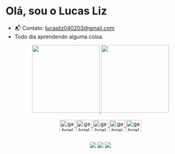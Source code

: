 # Olá, sou o Lucas Liz

- 📬 Contato: lucasliz040203@gmail.com
- Todo dia aprendendo alguma coisa.

<div align="center">
  <a href="https://github.com/LucasLiz04">
<img height="180em" src="https://github-readme-stats.vercel.app/api?username=LucasLiz04&show_icons=true&theme=dracula&include_all_commits=true&count_private=true&cache_seconds=1"/>
  <img height="180em" src="https://github-readme-stats.vercel.app/api/top-langs/?username=LucasLiz04&layout=compact&langs_count=7&theme=dracula"/>
</div>
  
<div style="display: inline_block" align="center"><br>
  <img align="center" alt="gabrielPython" height="30" width="40" src="https://cdn.jsdelivr.net/gh/devicons/devicon@latest/icons/python/python-original.svg" />
  <img align="center" alt="gabrielFlutter" height="30" width="40" src="https://cdn.jsdelivr.net/gh/devicons/devicon/icons/flutter/flutter-original.svg" />
  <img align="center" alt="gabrielBootstrap" height="30" width="40" src="https://cdn.jsdelivr.net/gh/devicons/devicon/icons/dart/dart-original-wordmark.svg" />
  <img align="center" alt="gabrielFlutter" height="30" width="40" src="https://cdn.jsdelivr.net/gh/devicons/devicon/icons/postgresql/postgresql-original.svg" />
  <img align="center" alt="gabrielFlutter" height="30" width="40" src="https://cdn.jsdelivr.net/gh/devicons/devicon/icons/linux/linux-original.svg" />
</div>
  
##

<div align="center"> 
  <a href="https://www.instagram.com/lucasrliz/" target="_blank"><img src="https://img.shields.io/badge/-Instagram-%23E4405F?style=for-the-badge&logo=instagram&logoColor=white" target="_blank"></a>
  <a href = "mailto:lucasliz040203@gmail.com"><img src="https://img.shields.io/badge/-Gmail-%23333?style=for-the-badge&logo=gmail&logoColor=white" target="_blank"></a>
  <a href="https://www.linkedin.com/in/lucas-rocha-liz-6bb733168/" target="_blank"><img src="https://img.shields.io/badge/-LinkedIn-%230077B5?style=for-the-badge&logo=linkedin&logoColor=white" target="_blank"></a> 
 
</div>
